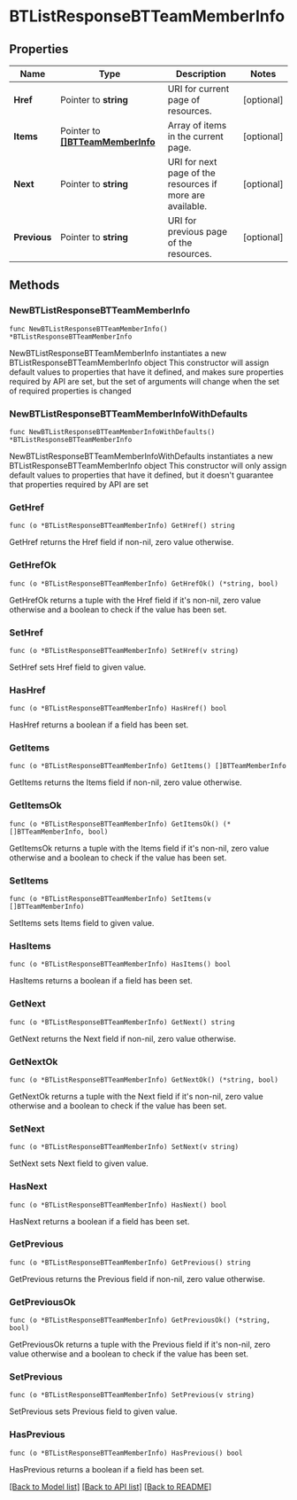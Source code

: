# BTListResponseBTTeamMemberInfo

## Properties

Name | Type | Description | Notes
------------ | ------------- | ------------- | -------------
**Href** | Pointer to **string** | URI for current page of resources. | [optional] 
**Items** | Pointer to [**[]BTTeamMemberInfo**](BTTeamMemberInfo.md) | Array of items in the current page. | [optional] 
**Next** | Pointer to **string** | URI for next page of the resources if more are available. | [optional] 
**Previous** | Pointer to **string** | URI for previous page of the resources. | [optional] 

## Methods

### NewBTListResponseBTTeamMemberInfo

`func NewBTListResponseBTTeamMemberInfo() *BTListResponseBTTeamMemberInfo`

NewBTListResponseBTTeamMemberInfo instantiates a new BTListResponseBTTeamMemberInfo object
This constructor will assign default values to properties that have it defined,
and makes sure properties required by API are set, but the set of arguments
will change when the set of required properties is changed

### NewBTListResponseBTTeamMemberInfoWithDefaults

`func NewBTListResponseBTTeamMemberInfoWithDefaults() *BTListResponseBTTeamMemberInfo`

NewBTListResponseBTTeamMemberInfoWithDefaults instantiates a new BTListResponseBTTeamMemberInfo object
This constructor will only assign default values to properties that have it defined,
but it doesn't guarantee that properties required by API are set

### GetHref

`func (o *BTListResponseBTTeamMemberInfo) GetHref() string`

GetHref returns the Href field if non-nil, zero value otherwise.

### GetHrefOk

`func (o *BTListResponseBTTeamMemberInfo) GetHrefOk() (*string, bool)`

GetHrefOk returns a tuple with the Href field if it's non-nil, zero value otherwise
and a boolean to check if the value has been set.

### SetHref

`func (o *BTListResponseBTTeamMemberInfo) SetHref(v string)`

SetHref sets Href field to given value.

### HasHref

`func (o *BTListResponseBTTeamMemberInfo) HasHref() bool`

HasHref returns a boolean if a field has been set.

### GetItems

`func (o *BTListResponseBTTeamMemberInfo) GetItems() []BTTeamMemberInfo`

GetItems returns the Items field if non-nil, zero value otherwise.

### GetItemsOk

`func (o *BTListResponseBTTeamMemberInfo) GetItemsOk() (*[]BTTeamMemberInfo, bool)`

GetItemsOk returns a tuple with the Items field if it's non-nil, zero value otherwise
and a boolean to check if the value has been set.

### SetItems

`func (o *BTListResponseBTTeamMemberInfo) SetItems(v []BTTeamMemberInfo)`

SetItems sets Items field to given value.

### HasItems

`func (o *BTListResponseBTTeamMemberInfo) HasItems() bool`

HasItems returns a boolean if a field has been set.

### GetNext

`func (o *BTListResponseBTTeamMemberInfo) GetNext() string`

GetNext returns the Next field if non-nil, zero value otherwise.

### GetNextOk

`func (o *BTListResponseBTTeamMemberInfo) GetNextOk() (*string, bool)`

GetNextOk returns a tuple with the Next field if it's non-nil, zero value otherwise
and a boolean to check if the value has been set.

### SetNext

`func (o *BTListResponseBTTeamMemberInfo) SetNext(v string)`

SetNext sets Next field to given value.

### HasNext

`func (o *BTListResponseBTTeamMemberInfo) HasNext() bool`

HasNext returns a boolean if a field has been set.

### GetPrevious

`func (o *BTListResponseBTTeamMemberInfo) GetPrevious() string`

GetPrevious returns the Previous field if non-nil, zero value otherwise.

### GetPreviousOk

`func (o *BTListResponseBTTeamMemberInfo) GetPreviousOk() (*string, bool)`

GetPreviousOk returns a tuple with the Previous field if it's non-nil, zero value otherwise
and a boolean to check if the value has been set.

### SetPrevious

`func (o *BTListResponseBTTeamMemberInfo) SetPrevious(v string)`

SetPrevious sets Previous field to given value.

### HasPrevious

`func (o *BTListResponseBTTeamMemberInfo) HasPrevious() bool`

HasPrevious returns a boolean if a field has been set.


[[Back to Model list]](../README.md#documentation-for-models) [[Back to API list]](../README.md#documentation-for-api-endpoints) [[Back to README]](../README.md)


